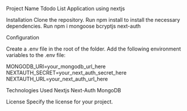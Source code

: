 Project Name
Tdodo List Application using nextjs

Installation
Clone the repository.
Run npm install to install the necessary dependencies.
Run npm i mongoose bcryptjs next-auth 


Configuration

Create a .env file in the root of the folder.
Add the following environment variables to the .env file:

MONGODB_URI=your_mongodb_url_here
NEXTAUTH_SECRET=your_next_auth_secret_here
NEXTAUTH_URL=your_next_auth_url_here



Technologies Used
Nextjs Next-Auth MongoDB


License
Specify the license for your project.